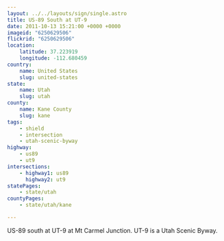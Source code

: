 ```yaml
---
layout: ../../layouts/sign/single.astro
title: US-89 South at UT-9
date: 2011-10-13 15:21:00 +0000 +0000
imageid: "6250629506"
flickrid: "6250629506"
location:
    latitude: 37.223919
    longitude: -112.680459
country:
    name: United States
    slug: united-states
state:
    name: Utah
    slug: utah
county:
    name: Kane County
    slug: kane
tags:
    - shield
    - intersection
    - utah-scenic-byway
highway:
    - us89
    - ut9
intersections:
    - highway1: us89
      highway2: ut9
statePages:
    - state/utah
countyPages:
    - state/utah/kane

---
```

US-89 south at UT-9 at Mt Carmel Junction.  UT-9 is a Utah Scenic Byway.
